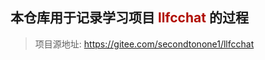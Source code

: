 ## 本仓库用于记录学习项目<font color = blud> llfcchat </font> 的过程


> 项目源地址: https://gitee.com/secondtonone1/llfcchat
